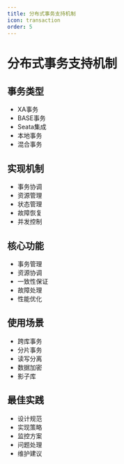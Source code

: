 ```yaml
---
title: 分布式事务支持机制
icon: transaction
order: 5
---
```


# 分布式事务支持机制

## 事务类型
- XA事务
- BASE事务
- Seata集成
- 本地事务
- 混合事务

## 实现机制
- 事务协调
- 资源管理
- 状态管理
- 故障恢复
- 并发控制

## 核心功能
- 事务管理
- 资源协调
- 一致性保证
- 故障处理
- 性能优化

## 使用场景
- 跨库事务
- 分片事务
- 读写分离
- 数据加密
- 影子库

## 最佳实践
- 设计规范
- 实现策略
- 监控方案
- 问题处理
- 维护建议
